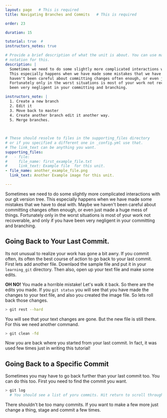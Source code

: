 ```yaml
---
layout: page   # This is required
title: Navigating Branches and Commits   # This is required

order: 23

duration: 15 

tutorial: true  # 
instructors_notes: true  

# Provide a brief description of what the unit is about. You can use markdown
# notation for this.
description: |
  Sometimes we need to do some slightly more complicated interactions with our git version tree.
  This especially happens when we have made some mistakes that we have to deal with. Maybe we 
  haven't been careful about committing changes often enough, or even just made a huge mess of things.
  Fortunately only in the worst situations is most of your work not recoverable, and only if you have 
  been very negligent in your committing and branching. 

instructors_note: |
  1. Create a new branch
  2. Edit it 
  3. Move back to master
  4. Create another branch edit it another way.
  5. Merge branches.
  

  
# These should resolve to files in the supporting_files directory
# or if you specified a different one in _config.yml use that.
# The link_text can be anything you want.
supporting_files:
#   - file:
#     file_name: first_example_file.txt
#     link_text: Example file  for this unit.
- file_name: another_example_file.png
  link_text: Another Example image for this unit.

---
```


Sometimes we need to do some slightly more complicated interactions with our git version tree.
This especially happens when we have made some mistakes that we have to deal with. Maybe we 
haven't been careful about committing changes often enough, or even just made a huge mess of things.
Fortunately only in the worst situations is most of your work not recoverable, and only if you have 
been very negligent in your committing and branching. 

## Going Back to Your Last Commit.

Its not unusual to realize your work has gone a bit awry. If you commit often, its often the best course of action to go back to your 
last commit. First lets add another file. Downlaod the sample file and put it in your `learning_git` directory. Then also, open 
up your text file and make some edits.

**OH NO!** You made a horrible mistake! Let's walk it back. So there are the edits you made. If you `git status` you will see that you 
have made the changes to your text file, and also you created the image file. So lets roll back those changes.

```bash
> git rest --hard
```

You will see that your text changes are gone. But the new file is still there. For this we need another command.

```bash
> git clean -fd
```

Now you are back where you started from your last commit. In fact, it was used few times just in writing this tutorial!

## Going Back to a Specific Commit

Sometimes you may have to go back further than your last commit too. You can do this too. First you need to find the commit you want. 

```bash
> git log
  # You should see a list of yoru commits. Hit return to scroll through.
```


There shouldn't be too many commits. If you want to make a few more just change a thing, stage and commit a few times.
